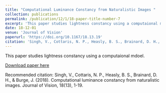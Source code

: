 ```yaml
---
title: "Computational Luminance Constancy from Naturalistic Images "
collection: publications
permalink: /publication/12/1/18-paper-title-number-7
excerpt: 'This paper studies lightness constancy using a computaional mdoel.'
date: 18-12-01
venue: 'Journal of Vision'
paperurl: 'https://doi.org/10.1167/18.13.19'
citation: 'Singh, V., Cottaris, N. P., Heasly, B. S., Brainard, D. H., &amp; Burge, J. (2018). Computational luminance constancy from naturalistic images. Journal of Vision, 18(13), 1-19.'
---
```

This paper studies lightness constancy using a computaional mdoel.

[Download paper here](https://vijaysinghncat.github.io/files/paper7.pdf)

Recommended citation: Singh, V., Cottaris, N. P., Heasly, B. S., Brainard, D. H., & Burge, J. (2018). Computational luminance constancy from naturalistic images. Journal of Vision, 18(13), 1-19.
